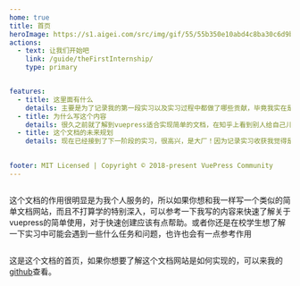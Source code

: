 ```yaml
---
home: true
title: 首页
heroImage: https://s1.aigei.com/src/img/gif/55/55b350e10abd4c8ba30c6d9b52dfb0a6.gif?imageMogr2/auto-orient/thumbnail/!282x282r/gravity/Center/crop/282x282/quality/85/%7CimageView2/2/w/282&e=2051020800&token=P7S2Xpzfz11vAkASLTkfHN7Fw-oOZBecqeJaxypL:9LwRzS85OCVcWUOHaJ83sDwd1ys=
actions:
  - text: 让我们开始吧
    link: /guide/theFirstInternship/
    type: primary


features:
  - title: 这里面有什么
    details: 主要是为了记录我的第一段实习以及实习过程中都做了哪些贡献，毕竟我实在是不擅长记忆（不过真的有人光靠脑子就记住几个月内自己做过的所有内容吗--小声bb）另外，因为vuepress也是为了记录实习收获而在实习期间顺便学习的，因此我也会把关于如何简单使用vuepress的相关内容也会记录进来，方便我以后复习
  - title: 为什么写这个内容
    details: 很久之前就了解到vuepress适合实现简单的文档，在知乎上看到别人给自己儿子写了一个小科普网站，里面收录了一本关于他儿子感兴趣的知识的书，那个时候的我连vue都没学会，只觉得羡慕而且觉得很有意思，现在终于有机会轮到我来使用啦。能够学习vuepress的使用并且记录实习收获可以巩固复习我学习的新内容，帮助我更好的掌握它们，以及对于未来在简历上写实习经历都是有很重要的帮助的
  - title: 这个文档的未来规划
    details: 现在已经接到了下一阶段的实习，很高兴，是大厂！因为记录实习收获我觉得是很有必要的，所以未来应该会开辟新的一个实习章节，并继续更新下去，如果可以的话未来参与工作了也可以将工作中学到的内容也同样记载下来，不过那样的话也许这个文档就需要改名，不能只叫实习收获了
 

footer: MIT Licensed | Copyright © 2018-present VuePress Community
---
```

  <div class="feature-row">
    <div class="feature-card wide">
      <p>这个文档的作用很明显是为我个人服务的，所以如果你想和我一样写一个类似的简单文档网站，而且不打算学的特别深入，可以参考一下我写的内容来快速了解关于vuepress的简单使用，对于快速创建应该有点帮助。或者你还是在校学生想了解一下实习中可能会遇到一些什么任务和问题，也许也会有一点参考作用</p>
    </div>
  </div>

<style>
.feature-row {
  display: flex;
  gap: 20px; /* 卡片间距 */
}
.feature-card.wide {
  flex: 100%; /* 宽卡片占满整行 */
}
</style>



这是这个文档的首页，如果你想要了解这个文档网站是如何实现的，可以来我的 [github](https://github.com/ogDS-X4M7)查看。

